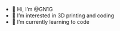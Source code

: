 - 👋 Hi, I’m @GN1G
- 👀 I’m interested in 3D printing and coding
- 🌱 I’m currently learning to code

<!---
GN1G/GN1G is a ✨ special ✨ repository because its `README.md` (this file) appears on your GitHub profile.
You can click the Preview link to take a look at your changes.
--->
